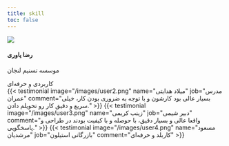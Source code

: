 ```yaml
---
title: skill
toc: false
---
```



<div class="testimonial-slider">
    <div class="testimonial active">
        <img src="/images/user1.png" class="avatar">
        <h4>رضا یاوری</h4>
        <p class="job">موسسه تسنیم لنجان</p>
        <div class="comment">کاربردی و حرفه‌ای</div>
    </div>
    {{< testimonial image="/images/user2.png" name="میلاد هدایتی" job="مدرس عمران" comment="بسیار عالی بود کارشون و با توجه به ضروری بودن کار، خیلی سریع و دقیق کار رو تحویلم دادن." >}}
    {{< testimonial image="/images/user3.png" name="زینب کریمی" job="دبیر شیمی" comment="واقعا عالی و بسیار دقیق، با حوصله و با کیفیت بودند در طراحی  و پاسخگویی." >}}
    {{< testimonial image="/images/user4.png" name="مسعود مرشدیان" job="بازرگانی استیلون" comment="کاربلد و حرفه‌ای" >}}
</div>
<div class="dots">
    <span class="dot active"></span>
    <span class="dot"></span>
    <span class="dot"></span>
    <span class="dot"></span>
</div>


<script src="/images/slider.js"></script>



